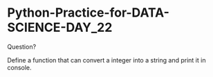 # Python-Practice-for-DATA-SCIENCE-DAY_22
Question?

Define a function that can convert a integer into a string and print it in console.
